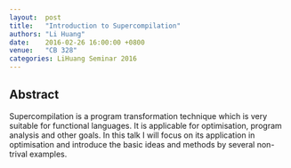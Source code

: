 ```yaml
--- 
layout:  post 
title:   "Introduction to Supercompilation"
authors: "Li Huang"
date:    2016-02-26 16:00:00 +0800
venue:   "CB 328"
categories: LiHuang Seminar 2016
--- 
```

## Abstract

Supercompilation is a program transformation technique which is very
suitable for functional languages. It is applicable for optimisation,
program analysis and other goals. In this talk I will focus on its
application in optimisation and introduce the basic ideas and methods
by several non-trival examples.

